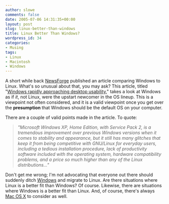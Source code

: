 ```yaml
---
author: slowe
comments: false
date: 2005-07-06 14:31:35+00:00
layout: post
slug: linux-better-than-windows
title: Linux Better Than Windows?
wordpress_id: 34
categories:
- Musing
tags:
- Linux
- Macintosh
- Windows
---
```


A short while back [NewsForge](http://www.newsforge.com/) published an article comparing Windows to Linux. What's so unusual about that, you may ask? This article, titled "[Windows rapidly approaching desktop usability](http://os.newsforge.com/article.pl?sid=05/05/18/2033216)," takes a look at Windows as if _it_, not Linux, were the upstart newcomer in the OS lineup. This is a viewpoint not often considered, and it is a valid viewpoint once you get over the **presumption** that Windows should be the default OS on your computer.

There are a couple of valid points made in the article. To quote:

>_"Microsoft Windows XP, Home Edition, with Service Pack 2, is a tremendous improvement over previous Windows versions when it comes to stability and appearance, but it still has many glitches that keep it from being competitive with GNU/Linux for everyday users, including a tedious installation procedure, lack of productivity software included with the operating system, hardware compatibility problems, and a price so much higher than any of the Linux distributions..."_

Don't get me wrong; I'm not advocating that everyone out there should suddenly ditch [Windows](http://www.microsoft.com/windows/) and migrate to Linux. Are there situations where Linux is a better fit than Windows? Of course. Likewise, there are situations where Windows is a better fit than Linux. And, of course, there's always [Mac OS X](http://www.apple.com/macosx/) to consider as well.
